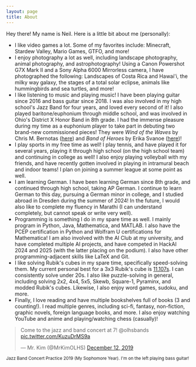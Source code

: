 ```yaml
---
layout: page
title: About
---
```


<script src="https://unpkg.com/vanilla-back-to-top@7.2.1/dist/vanilla-back-to-top.min.js"></script>
<script>addBackToTop({
  diameter: 56,
  backgroundColor: 'rgb(106, 159, 181)',
  textColor: '#fff'
})</script>

<div>

Hey there! My name is Neil. Here is a little bit about me (personally):

<ul>
<li>I like video games a lot. Some of my favorites include: Minecraft, Stardew Valley, Mario Games, GTFO, and more!</li>
<li>I enjoy photography a lot as well, including landscape photography, animal photography, and astrophotography! Using a Canon Powershot G7X Mark II and a Sony Alpha 6000 Mirrorless camera, I have photographed the following: Landscapes of Costa Rica and Hawai'i, the milky way galaxy, the stages of a total solar eclipse, animals like hummingbirds and sea turtles, and more!</li>
<li>I like listening to music and playing music! I have been playing guitar since 2016 and bass guitar since 2018. I was also involved in my high school's Jazz Band for four years, and loved every second of it! I also played baritone/euphonium through middle school, and was involved in Ohio's District X Honor Band in 8th grade. I had the immense pleasure during my time as a euphonium player to take part in debuting two brand-new commissioned pieces! They were <i>Wind of the Waves</i> by Chris M. Bernotas (<a target="_blank" href="https://www.youtube.com/watch?v=6iTYzoBgfc0">here</a>) and <i>Band of Heroes</i> by Erika Svanoe (<a target="_blank" href="https://www.youtube.com/watch?v=ggFZeEntpMU">here</a>)!</li>
<li>I play sports in my free time as well! I play tennis, and have played it for several years, playing it through high school (on the high school team) and continuing in college as well! I also enjoy playing volleyball with my friends, and have recently gotten involved in playing in intramural beach and indoor teams! I plan on joining a summer league at some point as well.</li>
<li>I am learning German. I have been learning German since 8th grade, and continued through high school, taking AP German. I continue to learn German to this day, pursuing a German minor in college, and I studied abroad in Dresden during the summer of 2024! In the future, I would also like to complete my fluency in Marathi (I can understand completely, but cannot speak or write very well).</li>
<li>Programming is something I do in my spare time as well. I mainly program in Python, Java, Mathematica, and MATLAB. I also have the PCEP certification in Python and Wolfram U certifications for Mathematica! I am also involved with the AI Club at my university, and have completed multiple AI projects, and have competed in HackAI 2024 and 2025 (with the latter placing on the podium). I also have other programming-adjacent skills like LaTeX and Git.</li>
<li>I like solving Rubik's cubes in my spare time, specifically speed-solving them. My current personal best for a 3x3 Rubik's cube is <a href="/rubiks/index.html">11.107s</a>. I can consistently solve under 20s. I also like puzzle-solving in general, including solving 2x2, 4x4, 5x5, Skewb, Square-1, Pyraminx, and modded Rubik's cubes. Likewise, I also enjoy word games, sudoku, and more.</li>
<li>Finally, I love reading and have multiple bookshelves full of books (3 and counting!). I read multiple genres, including sci-fi, fantasy, non-fiction, graphic novels, foreign language books, and more. I also enjoy watching YouTube and anime and playing/watching chess (casually)!</li>
</ul>
</div>

<blockquote class="twitter-tweet"><p lang="en" dir="ltr">Come to the jazz and band concert at 7! @olhsbands <a href="https://t.co/KuzuDrMS9a">pic.twitter.com/KuzuDrMS9a</a></p>&mdash; Mr. Kim (@MrKimOLHS) <a href="https://twitter.com/MrKimOLHS/status/1205191304445136897?ref_src=twsrc%5Etfw">December 12, 2019</a></blockquote> <script async src="https://platform.twitter.com/widgets.js" charset="utf-8"></script> 
<sub>Jazz Band Concert Practice 2019 (My Sophomore Year). I'm on the left playing bass guitar!</sub>

